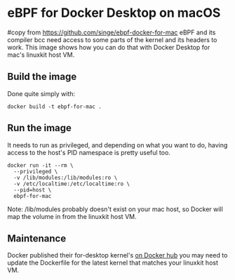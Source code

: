 # eBPF for Docker Desktop on macOS

#copy from https://github.com/singe/ebpf-docker-for-mac
eBPF and its compiler bcc need access to some parts of the kernel and its headers to work. This image shows how you can do that with Docker Desktop for mac's linuxkit host VM.

## Build the image

Done quite simply with:

`docker build -t ebpf-for-mac .`

## Run the image

It needs to run as privileged, and depending on what you want to do, having access to the host's PID namespace is pretty useful too.

```
docker run -it --rm \ 
  --privileged \ 
  -v /lib/modules:/lib/modules:ro \ 
  -v /etc/localtime:/etc/localtime:ro \ 
  --pid=host \ 
  ebpf-for-mac
```

Note: /lib/modules probably doesn't exist on your mac host, so Docker will map the volume in from the linuxkit host VM.

## Maintenance

Docker published their for-desktop kernel's [on Docker hub](https://hub.docker.com/r/docker/for-desktop-kernel/tags?page=1&ordering=last_updated) you may need to update the Dockerfile for the latest kernel that matches your linuxkit host VM.
